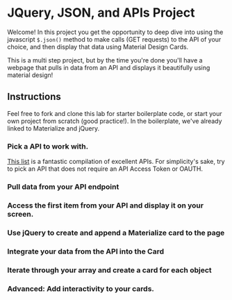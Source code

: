 # JQuery, JSON, and APIs Project

Welcome! In this project you get the opportunity to deep dive into using the javascript `$.json()` method to make calls (GET requests) to the API of your choice, and then display that data using Material Design Cards.

This is a multi step project, but by the time you're done you'll have a webpage that pulls in data from an API and displays it beautifully using material design!

## Instructions

Feel free to fork and clone this lab for starter boilerplate code, or start your own project from scratch (good practice!). In the boilerplate, we've already linked to Materialize and jQuery.

### Pick a API to work with.

[This list](https://github.com/toddmotto/public-apis) is a fantastic compilation of excellent APIs. For simplicity's sake, try to pick an API that does not require an API Access Token or OAUTH.

### Pull data from your API endpoint

### Access the first item from your API and display it on your screen.

### Use jQuery to create and append a Materialize card to the page

### Integrate your data from the API into the Card

### Iterate through your array and create a card for each object

### Advanced: Add interactivity to your cards.
